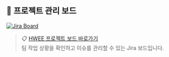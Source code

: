 ## 📌 프로젝트 관리 보드

[![Jira Board](https://img.shields.io/badge/Jira-Project%20Board-0052CC?logo=jira&logoColor=white)](https://handh011018.atlassian.net/jira/software/projects/HWEE/boards/2)

> 📋 [HWEE 프로젝트 보드 바로가기](https://handh011018.atlassian.net/jira/software/projects/HWEE/boards/2)  
> 팀 작업 상황을 확인하고 이슈를 관리할 수 있는 Jira 보드입니다.
